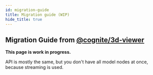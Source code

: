 ```yaml
---
id: migration-guide
title: Migration guide (WIP)
hide_title: true
---
```


## Migration Guide from [@cognite/3d‑viewer](https://github.com/cognitedata/3d-viewer)

**This page is work in progress.**

API is mostly the same, but you don't have all model nodes at once,
because streaming is used. 

<!--- TODO: write migration guide --->
